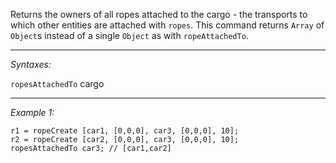 Returns the owners of all ropes attached to the cargo - the transports to which other entities are attached with `ropes`.
This command returns `Array` of `Object`s instead of a single `Object` as with `ropeAttachedTo`.


---
*Syntaxes:*

`ropesAttachedTo` cargo

---
*Example 1:*

```sqf
r1 = ropeCreate [car1, [0,0,0], car3, [0,0,0], 10]; 
r2 = ropeCreate [car2, [0,0,0], car3, [0,0,0], 10];
ropesAttachedTo car3; // [car1,car2]
```